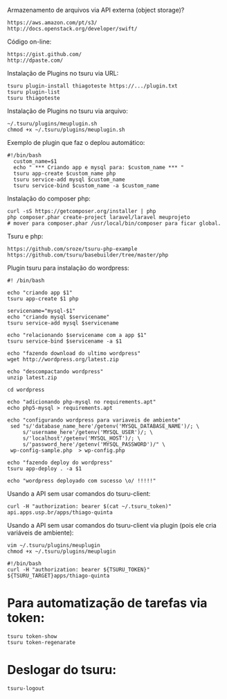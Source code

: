 
Armazenamento de arquivos via API externa (object storage)?

    https://aws.amazon.com/pt/s3/
    http://docs.openstack.org/developer/swift/

Código on-line:
   
    https://gist.github.com/
    http://dpaste.com/

Instalação de Plugins no tsuru via URL:

    tsuru plugin-install thiagoteste https://.../plugin.txt
    tsuru plugin-list
    tsuru thiagoteste

Instalação de Plugins no tsuru via arquivo:
 
    ~/.tsuru/plugins/meuplugin.sh
    chmod +x ~/.tsuru/plugins/meuplugin.sh

Exemplo de plugin que faz o deplou automático:

    #!/bin/bash
	  custom_name=$1
	  echo " *** Criando app e mysql para: $custom_name *** "
	  tsuru app-create $custom_name php
	  tsuru service-add mysql $custom_name
	  tsuru service-bind $custom_name -a $custom_name

Instalação do composer php:

    curl -sS https://getcomposer.org/installer | php 
    php composer.phar create-project laravel/laravel meuprojeto
    # mover para composer.phar /usr/local/bin/composer para ficar global.

Tsuru e php:

    https://github.com/sroze/tsuru-php-example
    https://github.com/tsuru/basebuilder/tree/master/php

Plugin tsuru para instalação do wordpress:

    #! /bin/bash

    echo "criando app $1"
    tsuru app-create $1 php

    servicename="mysql-$1"
    echo "criando mysql $servicename"
    tsuru service-add mysql $servicename

    echo "relacionando $servicename com a app $1"
    tsuru service-bind $servicename -a $1

    echo "fazendo download do ultimo wordpress"
    wget http://wordpress.org/latest.zip

    echo "descompactando wordpress"
    unzip latest.zip

    cd wordpress

    echo "adicionando php-mysql no requirements.apt"
    echo php5-mysql > requirements.apt

    echo "configurando wordpress para variaveis de ambiente"
     sed "s/'database_name_here'/getenv('MYSQL_DATABASE_NAME')/; \
         s/'username_here'/getenv('MYSQL_USER')/; \
         s/'localhost'/getenv('MYSQL_HOST')/; \
         s/'password_here'/getenv('MYSQL_PASSWORD')/" \
     wp-config-sample.php  > wp-config.php

    echo "fazendo deploy do wordpress"
    tsuru app-deploy . -a $1

    echo "wordpress deployado com sucesso \o/ !!!!!"

Usando a API sem usar comandos do tsuru-client:

    curl -H "authorization: bearer $(cat ~/.tsuru_token)" api.apps.usp.br/apps/thiago-quinta

Usando a API sem usar comandos do tsuru-client via plugin (pois ele cria variáveis de ambiente):

    vim ~/.tsuru/plugins/meuplugin
    chmod +x ~/.tsuru/plugins/meuplugin

    #!/bin/bash
    curl -H "authorization: bearer ${TSURU_TOKEN}" ${TSURU_TARGET}apps/thiago-quinta


# Para automatização de tarefas via token:

    tsuru token-show
    tsuru token-regenarate

# Deslogar do tsuru:

    tsuru-logout

